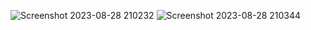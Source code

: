 ![Screenshot 2023-08-28 210232](https://github.com/SRG69/Sales-dashboard-power-bi/assets/131379055/21f58169-fa68-4b03-afb4-e95bca47af3f)
![Screenshot 2023-08-28 210344](https://github.com/SRG69/Sales-dashboard-power-bi/assets/131379055/294f2e64-c1c3-48fb-96a0-2a4434958b84)

